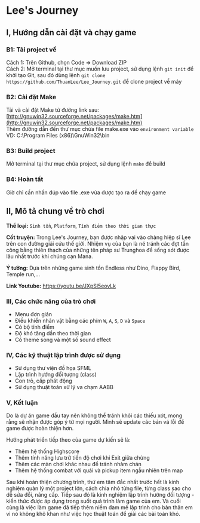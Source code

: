 # Lee's Journey

## I, Hướng dẫn cài đặt và chạy game
  ### B1: Tải project về
  Cách 1: Trên Github, chọn Code => Download ZIP  
  Cách 2: Mở terminal tại thư mục muốn lưu project, sử dụng lệnh `git init` để khởi tạo Git, sau đó dùng lệnh `git clone https://github.com/ThuanLee/Lee_Journey.git` để clone project về máy  
  ### B2: Cài đặt Make
  Tải và cài đặt Make từ đường link sau: [http://gnuwin32.sourceforge.net/packages/make.htm](http://gnuwin32.sourceforge.net/packages/make.htm)  
  Thêm đường dẫn đến thư mục chứa file make.exe vào `environment variable`  
  VD: C:\Program Files (x86)\GnuWin32\bin 
  ### B3: Build project
  Mở terminal tại thư mục chứa project, sử dụng lệnh `make` để build  
  ### B4: Hoàn tất
  Giờ chỉ cần nhấn đúp vào file .exe vừa được tạo ra để chạy game  
  
## II, Mô tả chung về trò chơi
  **Thể loại:** `Sinh tồn`, `Platform`, `Tính điẻm theo thời gian thực`  
  
  **Cốt truyện:** Trong Lee's Journey, bạn được nhập vai vào chàng hiệp sĩ Lee trên con đường giải cứu thế giới. Nhiệm vụ của bạn là né tránh các đợt tấn công bằng thiên thạch của những tên pháp sư Trunghoa để sống sót được lâu nhất trước khi chúng cạn Mana.  
  
  **Ý tưởng:** Dựa trên những game sinh tồn Endless như Dino, Flappy Bird, Temple run,...  
  
  **Link Youtube:** https://youtu.be/JXpSl5eovLk

### III, Các chức năng của trò chơi
  - Menu đơn giản
  - Điều khiển nhân vật bằng các phím `W`, `A`, `S`, `D` và `Space`
  - Có bộ tính điểm
  - Độ khó tăng dần theo thời gian
  - Có theme song và một số sound effect
    
### IV, Các kỹ thuật lập trình được sử dụng
  - Sử dụng thư viện đồ họa SFML
  - Lập trình hướng đối tượng (class)
  - Con trỏ, cấp phát động
  - Sử dụng thuật toán xử lý va chạm AABB  

### V, Kết luận
  Do là dự án game đầu tay nên không thể tránh khỏi các thiếu xót, mong rằng sẽ nhận được góp ý từ mọi người. Mình sẽ update các bản vá lỗi để game được hoàn thiện hơn.  
  
  Hướng phát triển tiếp theo của game dự kiến sẽ là:
  - Thêm hệ thống Highscore
  - Thêm tính năng lưu trữ tiến độ chơi khi Exit giữa chừng
  - Thêm các màn chơi khác nhau để tránh nhàm chán
  - Thêm hệ thống combat với quái và pickup item ngẫu nhiên trên map  
 
Sau khi hoàn thiện chương trình, thứ em tâm đắc nhất trước hết là kinh nghiệm quản lý một project lớn, cách chia nhỏ từng file, từng class sao cho dễ sửa đổi, nâng  cấp. Tiếp sau đó là kinh nghiệm lập trình hướng đối tượng - kiến thức được áp dụng trong suốt quá trình làm game của em. Và cuối cùng là việc làm game đã tiếp thêm niềm đam mê lập trình cho bản thân em vì nó không khô khan như việc học thuật toán để giải các bài toán khó.
